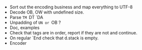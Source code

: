 * Sort out the encoding business and map everything to UTF-8 
* Decode OB, OW with undefined size. 
* Parse `TM `DT `DA
* Unpadding of `UN or `OB ?
* Doc, examples
* Check that tags are in order, report if they are not and continue.
* On regular `End check that d.stack is empty.
* Encoder
